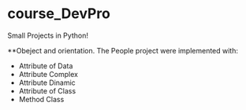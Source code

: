 # course_DevPro
Small Projects in Python!

**Obeject and orientation.
The People project were implemented with:
* Attribute of Data 
* Attribute Complex 
* Attribute Dinamic 
* Attribute of Class
* Method Class
